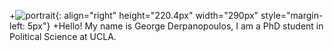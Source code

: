 +![portrait](/assets/Portrait_Formal_Square.jpg){: align="right" height="220.4px" width="290px" style="margin-left: 5px"}
+Hello! My name is George Derpanopoulos, I am a PhD student in Political Science at UCLA.
